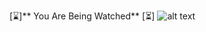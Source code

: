 [⌛️]** You Are Being Watched** [⏳]
![alt text](https://github.com/SlmnFz/SlmnFz/blob/main/3x23.gif)
